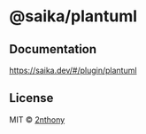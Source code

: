 # @saika/plantuml

## Documentation

https://saika.dev/#/plugin/plantuml

## License

MIT © [2nthony](https://github.com/2nthony)
